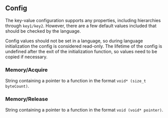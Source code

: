 ## Config

The key-value configuration supports any properties, including hierarchies through `key1/key2`. However, there are
a few default values included that should be checked by the language.

Config values should not be set in a language, so during language initialization the config is considered read-only.
The lifetime of the config is undefined after the exit of the initialization function, so values need to be copied if necessary.

### Memory/Acquire

String containing a pointer to a function in the format `void* (size_t byteCount)`.

### Memory/Release

String containing a pointer to a function in the format `void (void* pointer)`.
